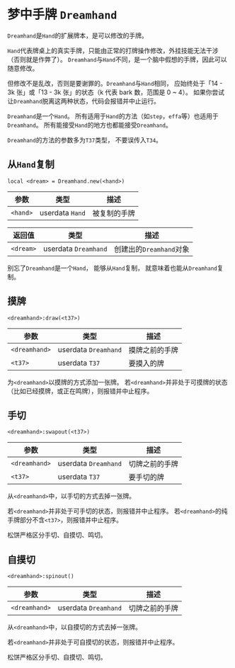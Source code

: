 # 梦中手牌 `Dreamhand`

`Dreamhand`是`Hand`的扩展牌本，是可以修改的手牌。

`Hand`代表牌桌上的真实手牌，只能由正常的打牌操作修改，外挂技能无法干涉
（否则就是作弊了）。
`Dreamhand`与`Hand`不同，是一个脑中假想的手牌，因此可以随意修改。

但修改不是乱改，否则是要谢罪的。`Dreamhand`与`Hand`相同，
应始终处于「14 - 3k 张」或「13 - 3k 张」的状态（k 代表 bark 数，范围是 0 ~ 4）。
如果你尝试让`Dreamhand`脱离这两种状态，代码会报错并中止运行。

`Dreamhand`是一个`Hand`。
所有适用于`Hand`的方法（如`step`，`effa`等）也适用于`Dreamhand`。
所有能接受`Hand`的地方也都能接受`Dreamhand`。

<aside class="warning">
<code>Dreamhand</code>的方法的参数多为<code>T37</code>类型，
不要误传入<code>T34</code>。
</aside>

## 从`Hand`复制

`local <dream> = Dreamhand.new(<hand>)`

参数 | 类型 | 描述
---- | ---- | ----
`<hand>` | userdata `Hand` | 被复制的手牌

返回值 | 类型 | 描述
------ | ---- | ----
`<dream>`  | userdata `Dreamhand` | 创建出的`Dreamhand`对象

<aside class="notice">
别忘了<code>Dreamhand</code>是一个<code>Hand</code>，
能够从<code>Hand</code>复制，
就意味着也能从<code>Dreamhand</code>复制。
</aside>

## 摸牌

`<dreamhand>:draw(<t37>)`

参数 | 类型 | 描述
---- | ---- | ----
`<dreamhand>` | userdata `Dreamhand`  | 摸牌之前的手牌
`<t37>` | userdata `T37` | 要摸入的牌

为`<dreamhand>`以摸牌的方式添加一张牌。
若`<dreamhand>`并非处于可摸牌的状态（比如已经摸牌，或正在鸣牌），则报错并中止程序。

## 手切

`<dreamhand>:swapout(<t37>)`

参数 | 类型 | 描述
---- | ---- | ----
`<dreamhand>` | userdata `Dreamhand`  | 切牌之前的手牌
`<t37>` | userdata `T37` | 要手切的牌

从`<dreamhand>`中，以手切的方式去掉一张牌。

若`<dreamhand>`并非处于可手切的状态，则报错并中止程序。
若`<dreamhand>`的纯手牌部分不含`<t37>`，则报错并中止程序。

<aside class="warning">
松饼严格区分手切、自摸切、鸣切。
</aside>

## 自摸切

`<dreamhand>:spinout()`

参数 | 类型 | 描述
---- | ---- | ----
`<dreamhand>` | userdata `Dreamhand`  | 切牌之前的手牌

从`<dreamhand>`中，以自摸切的方式去掉一张牌。

若`<dreamhand>`并非处于可自摸切的状态，则报错并中止程序。

<aside class="warning">
松饼严格区分手切、自摸切、鸣切。
</aside>
